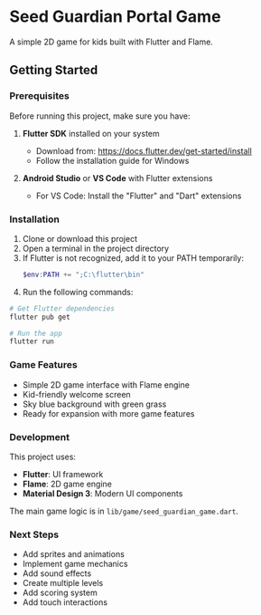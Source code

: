 # Seed Guardian Portal Game

A simple 2D game for kids built with Flutter and Flame.

## Getting Started

### Prerequisites

Before running this project, make sure you have:

1. **Flutter SDK** installed on your system
   - Download from: https://docs.flutter.dev/get-started/install
   - Follow the installation guide for Windows

2. **Android Studio** or **VS Code** with Flutter extensions
   - For VS Code: Install the "Flutter" and "Dart" extensions

### Installation

1. Clone or download this project
2. Open a terminal in the project directory
3. If Flutter is not recognized, add it to your PATH temporarily:
   ```powershell
   $env:PATH += ";C:\flutter\bin"
   ```
4. Run the following commands:

```bash
# Get Flutter dependencies
flutter pub get

# Run the app
flutter run
```

### Game Features

- Simple 2D game interface with Flame engine
- Kid-friendly welcome screen
- Sky blue background with green grass
- Ready for expansion with more game features

### Development

This project uses:
- **Flutter**: UI framework
- **Flame**: 2D game engine
- **Material Design 3**: Modern UI components

The main game logic is in `lib/game/seed_guardian_game.dart`.

### Next Steps

- Add sprites and animations
- Implement game mechanics
- Add sound effects
- Create multiple levels
- Add scoring system
- Add touch interactions
